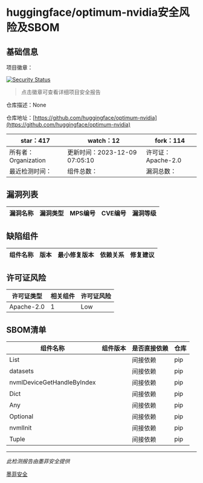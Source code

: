 # huggingface/optimum-nvidia安全风险及SBOM

## 基础信息

项目徽章：

[![Security Status](https://www.murphysec.com/platform3/v31/badge/1733917939725721600.svg)](https://www.murphysec.com/console/report/1733193436758499328/1733917939725721600)

> 点击徽章可查看详细项目安全报告

仓库描述：None

仓库地址：[https://github.com/huggingface/optimum-nvidia](https://github.com/huggingface/optimum-nvidia)

| star：417 | watch：12 | fork：114 |
| ----------- | -------------- | ------------ |
| 所有者：Organization | 更新时间：2023-12-09 07:05:10 | 许可证：Apache-2.0 |
| 最近检测时间： | 组件总数： | 漏洞总数： |




## 漏洞列表

| 漏洞名称 | 漏洞类型 | MPS编号 | CVE编号 | 漏洞等级 |
| ------- | ------ | ------- | ------ | ----- |





## 缺陷组件

| 组件名称 | 版本 | 最小修复版本 | 依赖关系 | 修复建议 |
| -------- | ---- | ------------ | -------- | -------- |





## 许可证风险

| 许可证类型 | 相关组件 | 许可证风险 |
| ---------- | -------- | ---------- |
|Apache-2.0|1|Low|




## SBOM清单

| 组件名称 | 组件版本 | 是否直接依赖 | 仓库 |
| -------- | -------- | ------------ | ---- |
|List||间接依赖|pip|
|datasets||间接依赖|pip|
|nvmlDeviceGetHandleByIndex||间接依赖|pip|
|Dict||间接依赖|pip|
|Any||间接依赖|pip|
|Optional||间接依赖|pip|
|nvmlInit||间接依赖|pip|
|Tuple||间接依赖|pip|


------

*此检测报告由墨菲安全提供*

[墨菲安全](www.murphysec.com)